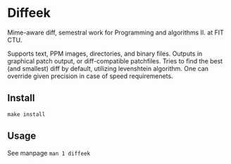 # Diffeek

Mime-aware diff, semestral work for Programming and algorithms II. at FIT CTU.

Supports text, PPM images, directories, and binary files.
Outputs in graphical patch output, or diff-compatible patchfiles.
Tries to find the best (and smallest) diff by default, utilizing levenshtein algorithm.
One can override given precision in case of speed requiremenets.

## Install

```
make install
```

## Usage

See manpage `man 1 diffeek`

